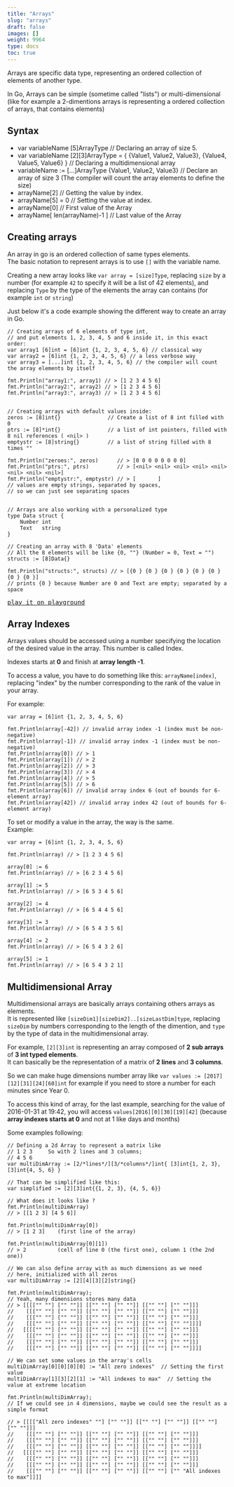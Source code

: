 ```yaml
---
title: "Arrays"
slug: "arrays"
draft: false
images: []
weight: 9964
type: docs
toc: true
---
```


Arrays are specific data type, representing an ordered collection of elements of another type.

In Go, Arrays can be simple (sometime called "lists") or multi-dimensional (like for example a 2-dimentions arrays is representing a ordered collection of arrays, that contains elements)

## Syntax
 - var variableName [5]ArrayType // Declaring an array of size 5.
 - var variableName [2][3]ArrayType = { {Value1, Value2, Value3}, {Value4, Value5, Value6} }  // Declaring a multidimensional array
 - variableName := [...]ArrayType {Value1, Value2, Value3} // Declare an array of size 3 (The compiler will count the array elements to define the size)
 - arrayName[2]              // Getting the value by index.
 - arrayName[5] = 0          // Setting the value at index.
 - arrayName[0]              // First value of the Array
 - arrayName[ len(arrayName)-1 ] // Last value of the Array

## Creating arrays
An array in go is an ordered collection of same types elements.  
The basic notation to represent arrays is to use `[]` with the variable name.

Creating a new array looks like `var array = [size]Type`, replacing `size` by a number (for example `42` to specify it will be a list of 42 elements), and replacing `Type` by the type of the elements the array can contains (for example `int` or `string`)

Just below it's a code example showing the different way to create an array in Go.


    

    // Creating arrays of 6 elements of type int,
    // and put elements 1, 2, 3, 4, 5 and 6 inside it, in this exact order:
    var array1 [6]int = [6]int {1, 2, 3, 4, 5, 6} // classical way
    var array2 = [6]int {1, 2, 3, 4, 5, 6} // a less verbose way
    var array3 = [...]int {1, 2, 3, 4, 5, 6} // the compiler will count the array elements by itself

    fmt.Println("array1:", array1) // > [1 2 3 4 5 6]
    fmt.Println("array2:", array2) // > [1 2 3 4 5 6]
    fmt.Println("array3:", array3) // > [1 2 3 4 5 6]


    // Creating arrays with default values inside:
    zeros := [8]int{}               // Create a list of 8 int filled with 0
    ptrs := [8]*int{}               // a list of int pointers, filled with 8 nil references ( <nil> )
    emptystr := [8]string{}         // a list of string filled with 8 times ""

    fmt.Println("zeroes:", zeros)      // > [0 0 0 0 0 0 0 0]
    fmt.Println("ptrs:", ptrs)         // > [<nil> <nil> <nil> <nil> <nil> <nil> <nil> <nil>]
    fmt.Println("emptystr:", emptystr) // > [       ]  
    // values are empty strings, separated by spaces,
    // so we can just see separating spaces


    // Arrays are also working with a personalized type
    type Data struct {
        Number int
        Text   string
    }

    // Creating an array with 8 'Data' elements
    // All the 8 elements will be like {0, ""} (Number = 0, Text = "")
    structs := [8]Data{}  
    
    fmt.Println("structs:", structs) // > [{0 } {0 } {0 } {0 } {0 } {0 } {0 } {0 }] 
    // prints {0 } because Number are 0 and Text are empty; separated by a space

<kbd>[play it on playground](https://play.golang.org/p/7oPdlN8xt8)</kbd>

## Array Indexes
Arrays values should be accessed using a number specifying the location of the desired value in the array. This number is called Index.

Indexes starts at **0** and finish at **array length -1**.

To access a value, you have to do something like this: `arrayName[index]`, replacing "index" by the number corresponding to the rank of the value in your array.

For example:

    var array = [6]int {1, 2, 3, 4, 5, 6}

    fmt.Println(array[-42]) // invalid array index -1 (index must be non-negative)
    fmt.Println(array[-1]) // invalid array index -1 (index must be non-negative)
    fmt.Println(array[0]) // > 1
    fmt.Println(array[1]) // > 2
    fmt.Println(array[2]) // > 3
    fmt.Println(array[3]) // > 4
    fmt.Println(array[4]) // > 5
    fmt.Println(array[5]) // > 6
    fmt.Println(array[6]) // invalid array index 6 (out of bounds for 6-element array)
    fmt.Println(array[42]) // invalid array index 42 (out of bounds for 6-element array)

To set or modify a value in the array, the way is the same.  
Example:
 
    var array = [6]int {1, 2, 3, 4, 5, 6}

    fmt.Println(array) // > [1 2 3 4 5 6]

    array[0] := 6
    fmt.Println(array) // > [6 2 3 4 5 6]

    array[1] := 5
    fmt.Println(array) // > [6 5 3 4 5 6]

    array[2] := 4
    fmt.Println(array) // > [6 5 4 4 5 6]

    array[3] := 3
    fmt.Println(array) // > [6 5 4 3 5 6]

    array[4] := 2
    fmt.Println(array) // > [6 5 4 3 2 6]

    array[5] := 1
    fmt.Println(array) // > [6 5 4 3 2 1]

## Multidimensional Array
Multidimensional arrays are basically arrays containing others arrays as elements.  
It is represented like `[sizeDim1][sizeDim2]..[sizeLastDim]type`, replacing `sizeDim` by numbers corresponding to the length of the dimention, and `type` by the type of data in the multidimensional array.

For example, `[2][3]int` is representing an array composed of **2 sub arrays** of **3 int typed elements**.  
It can basically be the representation of a matrix of **2 lines** and **3 columns**. 

So we can make huge dimensions number array like `var values := [2017][12][31][24][60]int` for example if you need to store a number for each minutes since Year 0.

To access this kind of array, for the last example, searching for the value of 2016-01-31 at 19:42, you will access `values[2016][0][30][19][42]` (because **array indexes starts at 0** and not at 1 like days and months)

Some examples following:

    // Defining a 2d Array to represent a matrix like
    // 1 2 3     So with 2 lines and 3 columns;
    // 4 5 6     
    var multiDimArray := [2/*lines*/][3/*columns*/]int{ [3]int{1, 2, 3}, [3]int{4, 5, 6} }

    // That can be simplified like this:
    var simplified := [2][3]int{{1, 2, 3}, {4, 5, 6}}

    // What does it looks like ?
    fmt.Println(multiDimArray)
    // > [[1 2 3] [4 5 6]]

    fmt.Println(multiDimArray[0]) 
    // > [1 2 3]    (first line of the array)

    fmt.Println(multiDimArray[0][1])
    // > 2          (cell of line 0 (the first one), column 1 (the 2nd one))

<!-- break -->

    // We can also define array with as much dimensions as we need
    // here, initialized with all zeros
    var multiDimArray := [2][4][3][2]string{} 
  
    fmt.Println(multiDimArray);
    // Yeah, many dimensions stores many data
    // > [[[["" ""] ["" ""]] [["" ""] ["" ""]] [["" ""] ["" ""]]]
    //    [[["" ""] ["" ""]] [["" ""] ["" ""]] [["" ""] ["" ""]]]
    //    [[["" ""] ["" ""]] [["" ""] ["" ""]] [["" ""] ["" ""]]]
    //    [[["" ""] ["" ""]] [["" ""] ["" ""]] [["" ""] ["" ""]]]]
    //   [[[["" ""] ["" ""]] [["" ""] ["" ""]] [["" ""] ["" ""]]]
    //    [[["" ""] ["" ""]] [["" ""] ["" ""]] [["" ""] ["" ""]]]
    //    [[["" ""] ["" ""]] [["" ""] ["" ""]] [["" ""] ["" ""]]]
    //    [[["" ""] ["" ""]] [["" ""] ["" ""]] [["" ""] ["" ""]]]]

<!-- break -->
    // We can set some values in the array's cells
    multiDimArray[0][0][0][0] := "All zero indexes"  // Setting the first value
    multiDimArray[1][3][2][1] := "All indexes to max"  // Setting the value at extreme location

    fmt.Println(multiDimArray);
    // If we could see in 4 dimensions, maybe we could see the result as a simple format
        
    // > [[[["All zero indexes" ""] ["" ""]] [["" ""] ["" ""]] [["" ""] ["" ""]]]
    //    [[["" ""] ["" ""]] [["" ""] ["" ""]] [["" ""] ["" ""]]]
    //    [[["" ""] ["" ""]] [["" ""] ["" ""]] [["" ""] ["" ""]]]
    //    [[["" ""] ["" ""]] [["" ""] ["" ""]] [["" ""] ["" ""]]]]
    //   [[[["" ""] ["" ""]] [["" ""] ["" ""]] [["" ""] ["" ""]]]
    //    [[["" ""] ["" ""]] [["" ""] ["" ""]] [["" ""] ["" ""]]]
    //    [[["" ""] ["" ""]] [["" ""] ["" ""]] [["" ""] ["" ""]]]
    //    [[["" ""] ["" ""]] [["" ""] ["" ""]] [["" ""] ["" "All indexes to max"]]]]
    


